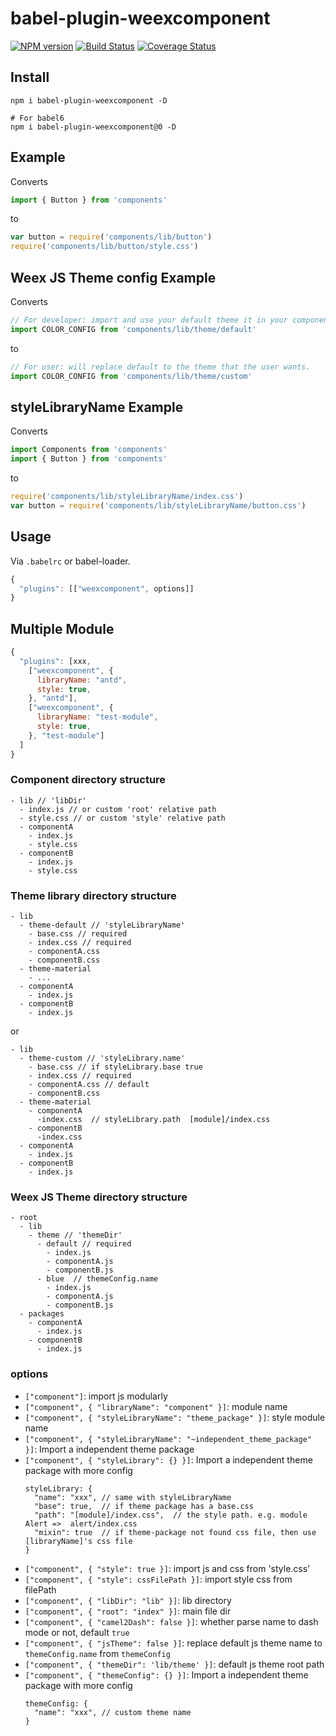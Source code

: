 # babel-plugin-weexcomponent

[![NPM version](https://img.shields.io/npm/v/babel-plugin-weexcomponent.svg)](https://npmjs.org/package/babel-plugin-weexcomponent)
[![Build Status](https://travis-ci.org/Yanjiie/babel-plugin-weexcomponent.svg?branch=master)](https://travis-ci.org/Yanjiie/babel-plugin-weexcomponent)
[![Coverage Status](https://coveralls.io/repos/github/Yanjiie/babel-plugin-weexcomponent/badge.svg?branch=master)](https://coveralls.io/github/Yanjiie/babel-plugin-weexcomponent?branch=master)

## Install

```shell
npm i babel-plugin-weexcomponent -D

# For babel6
npm i babel-plugin-weexcomponent@0 -D
```

## Example

Converts

```javascript
import { Button } from 'components'
```

to

```javascript
var button = require('components/lib/button')
require('components/lib/button/style.css')
```

## Weex JS Theme config Example

Converts

```javascript
// For developer: import and use your default theme it in your component.
import COLOR_CONFIG from 'components/lib/theme/default'
```

to

```javascript
// For user: will replace default to the theme that the user wants.
import COLOR_CONFIG from 'components/lib/theme/custom'
```


## styleLibraryName Example

Converts

```javascript
import Components from 'components'
import { Button } from 'components'
```

to

```javascript
require('components/lib/styleLibraryName/index.css')
var button = require('components/lib/styleLibraryName/button.css')
```

## Usage

Via `.babelrc` or babel-loader.

```javascript
{
  "plugins": [["weexcomponent", options]]
}
```

## Multiple Module
```javascript
{
  "plugins": [xxx,
    ["weexcomponent", {
      libraryName: "antd",
      style: true,
    }, "antd"],
    ["weexcomponent", {
      libraryName: "test-module",
      style: true,
    }, "test-module"]
  ]
}
```

### Component directory structure
```
- lib // 'libDir'
  - index.js // or custom 'root' relative path
  - style.css // or custom 'style' relative path
  - componentA
    - index.js
    - style.css
  - componentB
    - index.js
    - style.css
```

### Theme library directory structure
```
- lib
  - theme-default // 'styleLibraryName'
    - base.css // required
    - index.css // required
    - componentA.css
    - componentB.css
  - theme-material
    - ...
  - componentA
    - index.js
  - componentB
    - index.js
```
or 
```
- lib
  - theme-custom // 'styleLibrary.name'
    - base.css // if styleLibrary.base true
    - index.css // required
    - componentA.css // default 
    - componentB.css
  - theme-material
    - componentA
      -index.css  // styleLibrary.path  [module]/index.css
    - componentB
      -index.css
  - componentA
    - index.js
  - componentB
    - index.js
```

### Weex JS Theme directory structure
```
- root
  - lib
    - theme // 'themeDir'
      - default // required
        - index.js
        - componentA.js
        - componentB.js
      - blue  // themeConfig.name
        - index.js
        - componentA.js
        - componentB.js
  - packages
    - componentA
      - index.js
    - componentB
      - index.js
```

### options

- `["component"]`: import js modularly
- `["component", { "libraryName": "component" }]`: module name
- `["component", { "styleLibraryName": "theme_package" }]`: style module name
- `["component", { "styleLibraryName": "~independent_theme_package" }]`: Import a independent theme package
- `["component", { "styleLibrary": {} }]`: Import a independent theme package with more config
  ```
  styleLibrary: {
    "name": "xxx", // same with styleLibraryName
    "base": true,  // if theme package has a base.css
    "path": "[module]/index.css",  // the style path. e.g. module Alert =>  alert/index.css
    "mixin": true  // if theme-package not found css file, then use [libraryName]'s css file
  }
  ```
- `["component", { "style": true }]`: import js and css from 'style.css'
- `["component", { "style": cssFilePath }]`: import style css from filePath
- `["component", { "libDir": "lib" }]`: lib directory
- `["component", { "root": "index" }]`: main file dir
- `["component", { "camel2Dash": false }]`: whether parse name to dash mode or not, default `true`
- `["component", { "jsTheme": false }]`: replace default js theme name to `themeConfig.name` from `themeConfig`
- `["component", { "themeDir": 'lib/theme' }]`: default js theme root path
- `["component", { "themeConfig": {} }]`: Import a independent theme package with more config
  ```
  themeConfig: {
    "name": "xxx", // custom theme name
  }
  ```
